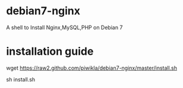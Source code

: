 debian7-nginx
=============

A shell to Install Nginx,MySQL,PHP on Debian 7

installation guide
==================

wget https://raw2.github.com/piwikla/debian7-nginx/master/install.sh

sh install.sh

